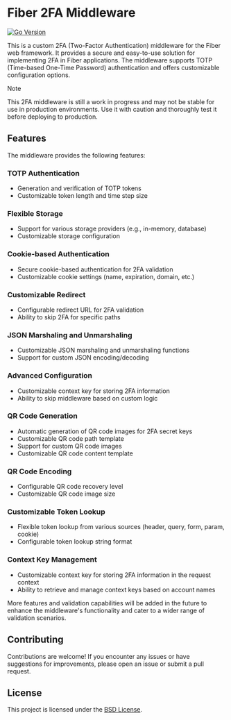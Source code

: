 # Fiber 2FA Middleware
[![Go Version](https://img.shields.io/badge/1.22.3-gray?style=flat&logo=go&logoWidth=15)](https://github.com/H0llyW00dzZ/fiber2fa/blob/master/go.mod#L3blob/master/go.mod#L3)

This is a custom 2FA (Two-Factor Authentication) middleware for the Fiber web framework. It provides a secure and easy-to-use solution for implementing 2FA in Fiber applications. The middleware supports TOTP (Time-based One-Time Password) authentication and offers customizable configuration options.

> [!NOTE]
> This 2FA middleware is still a work in progress and may not be stable for use in production environments. Use it with caution and thoroughly test it before deploying to production.

## Features

The middleware provides the following features:

### TOTP Authentication
- Generation and verification of TOTP tokens
- Customizable token length and time step size

### Flexible Storage
- Support for various storage providers (e.g., in-memory, database)
- Customizable storage configuration

### Cookie-based Authentication
- Secure cookie-based authentication for 2FA validation
- Customizable cookie settings (name, expiration, domain, etc.)

### Customizable Redirect
- Configurable redirect URL for 2FA validation
- Ability to skip 2FA for specific paths

### JSON Marshaling and Unmarshaling
- Customizable JSON marshaling and unmarshaling functions
- Support for custom JSON encoding/decoding

### Advanced Configuration
- Customizable context key for storing 2FA information
- Ability to skip middleware based on custom logic

### QR Code Generation
- Automatic generation of QR code images for 2FA secret keys
- Customizable QR code path template
- Support for custom QR code images
- Customizable QR code content template

### QR Code Encoding
- Configurable QR code recovery level
- Customizable QR code image size

### Customizable Token Lookup
- Flexible token lookup from various sources (header, query, form, param, cookie)
- Configurable token lookup string format

### Context Key Management
- Customizable context key for storing 2FA information in the request context
- Ability to retrieve and manage context keys based on account names

More features and validation capabilities will be added in the future to enhance the middleware's functionality and cater to a wider range of validation scenarios.

## Contributing

Contributions are welcome! If you encounter any issues or have suggestions for improvements, please open an issue or submit a pull request.

## License

This project is licensed under the [BSD License](LICENSE).
